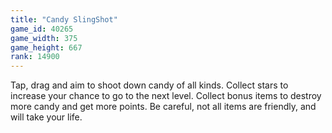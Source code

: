 ```yaml
---
title: "Candy SlingShot"
game_id: 40265
game_width: 375
game_height: 667
rank: 14900
---
```

Tap, drag and aim to shoot down candy of all kinds. Collect stars to increase your chance to go to the next level. Collect bonus items to destroy more candy and get more points. Be careful, not all items are friendly, and will take your life.